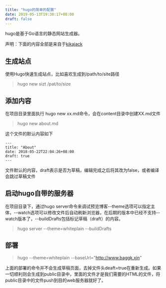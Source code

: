```yaml
---
title: "hugo的简单的配置"
date: 2019-05-13T19:30:17+08:00
draft: false
---
```


hugo是基于Go语言的静态网站生成器。  

声明：下面的内容全部是来自于[kikajack](https://blog.csdn.net/kikajack/article/details/80413052)

## 生成站点  
使用Hugo快速生成站点，比如喜欢生成到/path/to/site路径 

> hugo new sizt /pat/to/size

## 添加内容

在项目目录里面执行 hugo new xx.md命令，会在content目录中创建XX.md文件

> hugo new about.md

这个文件的默认内容如下

```
---
title: "About"
date: 2018-05-22T22:04:26+08:00
draft: true
---
```

文件默认的内容，draft表示是否为草稿，编辑完成之后将其改为false，或者编译会跳过草稿文件

## 启动hugo自带的服务器

在项目目录下，通过hugo server命令来调试预览博客--theme选项可以指定主体，--watch选项可以修改文件后自动刷新浏览器，在后期的版本中已经不支持--watch版本了，--buildDrafts包括标记草稿（draft）的内容。

> hugo server --theme=whiteplain --buildDrafts

## 部署

> hugo --theme=whiteplain --baseUrl="http://www.baggk.xin"

上面的部署的命令并不会生成草稿页面，去掉文件头deaft=true在重新生成。如果一切顺利则会生成到public目录中，里面的文件才是我们需要的HTML的文件，将public目录中的文件push到目的web服务器就好了。